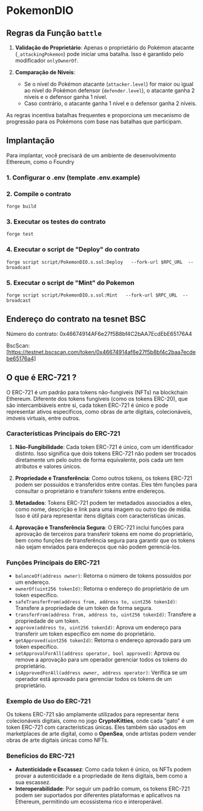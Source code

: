 # PokemonDIO 


## Regras da Função `battle`

1. **Validação do Proprietário**: Apenas o proprietário do Pokémon atacante (`_attackingPokemon`) pode iniciar uma batalha. Isso é garantido pelo modificador `onlyOwnerOf`.

2. **Comparação de Níveis**:
    - Se o nível do Pokémon atacante (`attacker.level`) for maior ou igual ao nível do Pokémon defensor (`defender.level`), o atacante ganha 2 níveis e o defensor ganha 1 nível.
    - Caso contrário, o atacante ganha 1 nível e o defensor ganha 2 níveis.

As regras incentiva batalhas frequentes e proporciona um mecanismo de progressão para os Pokémons com base nas batalhas que participam.


## Implantação 

Para implantar, você precisará de um ambiente de desenvolvimento Ethereum, como o Foundry

### 1. Configurar o .env (template .env.example)

### 2. Compile o contrato

```shell
forge build
```

### 3. Executar os testes do contrato

  ```shell
  forge test
 ```


### 4. Executar o script de "Deploy" do contrato

```shell
forge script script/PokemonDIO.s.sol:Deploy   --fork-url $RPC_URL  --broadcast 
```


### 5. Executar o script de "Mint" do Pokemon

```shell
forge script script/PokemonDIO.s.sol:Mint   --fork-url $RPC_URL  --broadcast 
```


## Endereço do contrato na tesnet BSC


Número do contrato: 0x46674914AF6e27f5B8bf4C2bAA7EcdEbE65176A4

BscScan: [https://testnet.bscscan.com/token/0x46674914af6e27f5b8bf4c2baa7ecdebe65176a4]
 
## O que é ERC-721 ?
O ERC-721 é um padrão para tokens não-fungíveis (NFTs) na blockchain Ethereum. Diferente dos tokens fungíveis (como os tokens ERC-20), que são intercambiáveis entre si, cada token ERC-721 é único e pode representar ativos específicos, como obras de arte digitais, colecionáveis, imóveis virtuais, entre outros.

### Características Principais do ERC-721

1. **Não-Fungibilidade**: Cada token ERC-721 é único, com um identificador distinto. Isso significa que dois tokens ERC-721 não podem ser trocados diretamente um pelo outro de forma equivalente, pois cada um tem atributos e valores únicos.

2. **Propriedade e Transferência**: Como outros tokens, os tokens ERC-721 podem ser possuídos e transferidos entre contas. Eles têm funções para consultar o proprietário e transferir tokens entre endereços.

3. **Metadados**: Tokens ERC-721 podem ter metadados associados a eles, como nome, descrição e link para uma imagem ou outro tipo de mídia. Isso é útil para representar itens digitais com características únicas.

4. **Aprovação e Transferência Segura**: O ERC-721 inclui funções para aprovação de terceiros para transferir tokens em nome do proprietário, bem como funções de transferência segura para garantir que os tokens não sejam enviados para endereços que não podem gerenciá-los.

### Funções Principais do ERC-721

- `balanceOf(address owner)`: Retorna o número de tokens possuídos por um endereço.
- `ownerOf(uint256 tokenId)`: Retorna o endereço do proprietário de um token específico.
- `safeTransferFrom(address from, address to, uint256 tokenId)`: Transfere a propriedade de um token de forma segura.
- `transferFrom(address from, address to, uint256 tokenId)`: Transfere a propriedade de um token.
- `approve(address to, uint256 tokenId)`: Aprova um endereço para transferir um token específico em nome do proprietário.
- `getApproved(uint256 tokenId)`: Retorna o endereço aprovado para um token específico.
- `setApprovalForAll(address operator, bool approved)`: Aprova ou remove a aprovação para um operador gerenciar todos os tokens do proprietário.
- `isApprovedForAll(address owner, address operator)`: Verifica se um operador está aprovado para gerenciar todos os tokens de um proprietário.

### Exemplo de Uso do ERC-721

Os tokens ERC-721 são amplamente utilizados para representar itens colecionáveis digitais, como no jogo **CryptoKitties**, onde cada "gato" é um token ERC-721 com características únicas. Eles também são usados em marketplaces de arte digital, como o **OpenSea**, onde artistas podem vender obras de arte digitais únicas como NFTs.

### Benefícios do ERC-721

- **Autenticidade e Escassez**: Como cada token é único, os NFTs podem provar a autenticidade e a propriedade de itens digitais, bem como a sua escassez.
- **Interoperabilidade**: Por seguir um padrão comum, os tokens ERC-721 podem ser suportados por diferentes plataformas e aplicativos na Ethereum, permitindo um ecossistema rico e interoperável.